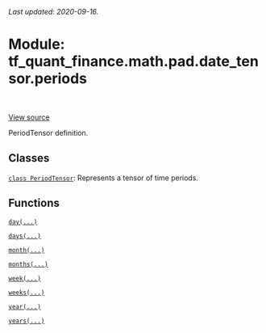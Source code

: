 <!--
This file is generated by a tool. Do not edit directly.
For open-source contributions the docs will be updated automatically.
-->

*Last updated: 2020-09-16.*

<div itemscope itemtype="http://developers.google.com/ReferenceObject">
<meta itemprop="name" content="tf_quant_finance.math.pad.date_tensor.periods" />
<meta itemprop="path" content="Stable" />
</div>

# Module: tf_quant_finance.math.pad.date_tensor.periods

<!-- Insert buttons and diff -->

<table class="tfo-notebook-buttons tfo-api" align="left">
</table>

<a target="_blank" href="https://github.com/google/tf-quant-finance/blob/master/tf_quant_finance/datetime/periods.py">View source</a>



PeriodTensor definition.



## Classes

[`class PeriodTensor`](../../../../tf_quant_finance/datetime/PeriodTensor.md): Represents a tensor of time periods.

## Functions

[`day(...)`](../../../../tf_quant_finance/datetime/day.md)

[`days(...)`](../../../../tf_quant_finance/datetime/days.md)

[`month(...)`](../../../../tf_quant_finance/datetime/month.md)

[`months(...)`](../../../../tf_quant_finance/datetime/months.md)

[`week(...)`](../../../../tf_quant_finance/datetime/week.md)

[`weeks(...)`](../../../../tf_quant_finance/datetime/weeks.md)

[`year(...)`](../../../../tf_quant_finance/datetime/year.md)

[`years(...)`](../../../../tf_quant_finance/datetime/years.md)

